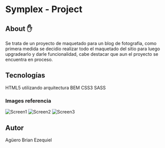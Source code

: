 # Symplex - Project

## About ✋

Se trata de un proyecto de maquetado para un blog de fotografia, como primera medida se decidio realizar todo el maquetado del sitio para luego upgradearlo y darle funcionalidad, cabe destacar que aun el proyecto se encuentra en proceso.

## Tecnologías 

HTML5 utilizando arquitectura BEM
CSS3 
SASS

### Images referencia

![Screen1]()
![Screen2]()
![Screen3]()

## Autor 

Agüero Brian Ezequiel
